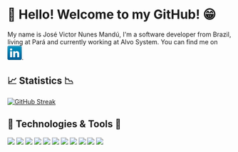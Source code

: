 # 👋 Hello! Welcome to my GitHub! 😁
My name is José Victor Nunes Mandú, I'm a software developer from Brazil, living at Pará and currently working at Alvo System. You can find me on [![LinkedIn][1]][1].

[1]: https://raw.githubusercontent.com/victor-nunesm/victor-nunesm/main/icons/linkedin.png (LinkedIn icon)

[1]: https://www.linkedin.com/in/jose-mandu99/

## 📈 Statistics 📉
[![GitHub Streak](http://github-readme-streak-stats.herokuapp.com?user=victor-nunesm&theme=dark&date_format=M%20j%5B%2C%20Y%5D)](https://git.io/streak-stats)

## 🔧 Technologies & Tools 🔨
<img src="https://img.shields.io/badge/OS-Linux-0E315C?style=for-the-badge&logo=linux&logoWidth=15"></img>
<img src="https://img.shields.io/badge/Shell-Bash-29405C?style=for-the-badge&logo=linux&logoWidth=15"></img>
<img src="https://img.shields.io/badge/Language-Javascript-yellow?style=for-the-badge&logo=javascript&logoWidth=15"></img>
<img src="https://img.shields.io/badge/Language-Typescript-blue?style=for-the-badge&logo=typescript&logoWidth=15"></img>
<img src="https://img.shields.io/badge/Language-HTML5-red?style=for-the-badge&logo=html5&logoWidth=15"></img>
<img src="https://img.shields.io/badge/Language-CSS3-6000EB?style=for-the-badge&logo=css3&logoWidth=15"></img>
<img src="https://img.shields.io/badge/Language-SASS-6000EB?style=for-the-badge&logo=sass&logoWidth=15"></img>
<img src="https://img.shields.io/badge/Language-LESS-6000EB?style=for-the-badge&logo=less&logoWidth=15"></img>
<img src="https://img.shields.io/badge/Editor-VSCode-29405C?style=for-the-badge&logo=visualstudiocode&logoWidth=15"></img>
<img src="https://img.shields.io/badge/Tools-Docker-blue?style=for-the-badge&logo=docker&logoWidth=15"></img>
<img src="https://img.shields.io/badge/Cloud-AWS-yellow?style=for-the-badge&logo=amazon&logoWidth=15"></img>

<!--

[![Top Languages](https://github-readme-stats.vercel.app/api/top-langs/?username=victor-nunesm&count_private=true&theme=dark)](https://github.com/victor-nunesm/github-readme-stats)


<img src="https://img.shields.io/badge/Tools-MySQL-29405C?style=for-the-badge&logo=linux&logoWidth=15"></img>
<img src="https://img.shields.io/badge/Tools-MongoDB-29405C?style=for-the-badge&logo=linux&logoWidth=15"></img>
<img src="https://img.shields.io/badge/Tools-SQLite-29405C?style=for-the-badge&logo=linux&logoWidth=15"></img>

-->
